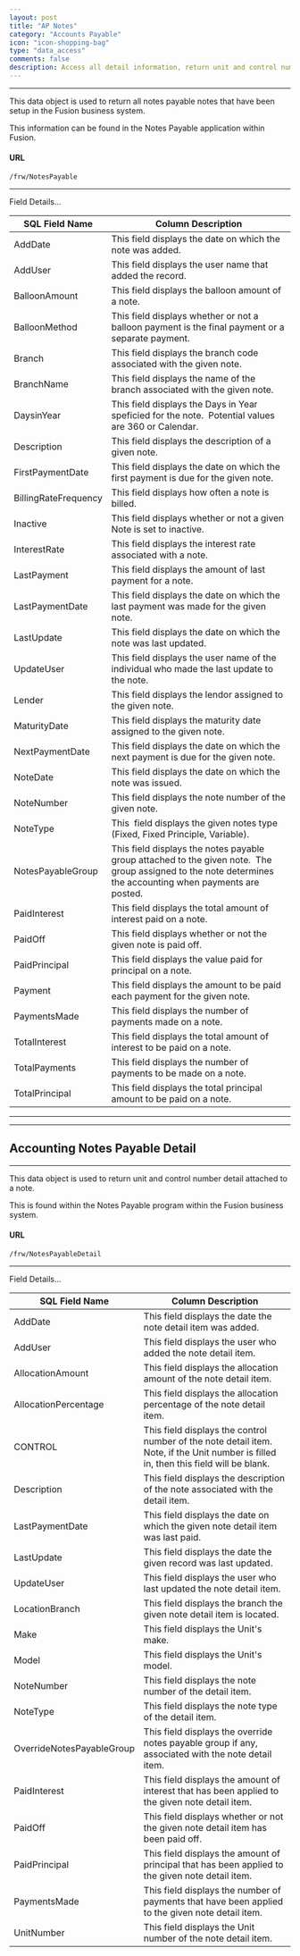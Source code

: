 ```yaml
---
layout: post
title: "AP Notes"
category: "Accounts Payable" 
icon: "icon-shopping-bag"
type: "data_access" comments: falsedescription: Access all detail information, return unit and control numbers for all payable notes within the system
---
```


---

This data object is used to return all notes payable notes that have been setup in the Fusion business system.

This information can be found in the Notes Payable application within Fusion.

 #### URL 
```
/frw/NotesPayable
```  <hr>Field Details...

| **SQL Field Name**   | **Column Description**                                                                                                                                      |
|---|---|
| AddDate              | This field displays the date on which the note was added.                                                                                                   |
| AddUser              | This field displays the user name that added the record.                                                                                                    |
| BalloonAmount        | This field displays the balloon amount of a note.                                                                                                           |
| BalloonMethod        | This field displays whether or not a balloon payment is the final payment or a separate payment.                                                            |
| Branch               | This field displays the branch code associated with the given note.                                                                                         |
| BranchName           | This field displays the name of the branch associated with the given note.                                                                                  |
| DaysinYear           | This field displays the Days in Year speficied for the note.  Potential values are 360 or Calendar.                                                         |
| Description          | This field displays the description of a given note.                                                                                                        |
| FirstPaymentDate     | This field displays the date on which the first payment is due for the given note.                                                                          |
| BillingRateFrequency | This field displays how often a note is billed.                                                                                                             |
| Inactive             | This field displays whether or not a given Note is set to inactive.                                                                                         |
| InterestRate         | This field displays the interest rate associated with a note.                                                                                               |
| LastPayment          | This field displays the amount of last payment for a note.                                                                                                  |
| LastPaymentDate      | This field displays the date on which the last payment was made for the given note.                                                                         |
| LastUpdate           | This field displays the date on which the note was last updated.                                                                                            |
| UpdateUser           | This field displays the user name of the individual who made the last update to the note.                                                                   |
| Lender               | This field displays the lendor assigned to the given note.                                                                                                  |
| MaturityDate         | This field displays the maturity date assigned to the given note.                                                                                           |
| NextPaymentDate      | This field displays the date on which the next payment is due for the given note.                                                                           |
| NoteDate             | This field displays the date on which the note was issued.                                                                                                  |
| NoteNumber           | This field displays the note number of the given note.                                                                                                      |
| NoteType             | This  field displays the given notes type (Fixed, Fixed Principle, Variable).                                                                               |
| NotesPayableGroup    | This field displays the notes payable group attached to the given note.  The group assigned to the note determines the accounting when payments are posted. |
| PaidInterest         | This field displays the total amount of interest paid on a note.                                                                                            |
| PaidOff              | This field displays whether or not the given note is paid off.                                                                                              |
| PaidPrincipal        | This field displays the value paid for principal on a note.                                                                                                 |
| Payment              | This field displays the amount to be paid each payment for the given note.                                                                                  |
| PaymentsMade         | This field displays the number of payments made on a note.                                                                                                  |
| TotalInterest        | This field displays the total amount of interest to be paid on a note.                                                                                      |
| TotalPayments        | This field displays the number of payments to be made on a note.                                                                                            |
| TotalPrincipal       | This field displays the total principal amount to be paid on a note.                                                                                        |

---
---

## Accounting Notes Payable Detail
---

This data object is used to return unit and control number detail attached to a note.

This is found within the Notes Payable program within the Fusion business
system.

 #### URL 
```
/frw/NotesPayableDetail
```  <hr>Field Details...

| **SQL Field Name**        | **Column Description**                                                                                                                |
|---|---|
| AddDate                   | This field displays the date the note detail item was added.                                                                          |
| AddUser                   | This field displays the user who added the note detail item.                                                                          |
| AllocationAmount          | This field displays the allocation amount of the note detail item.                                                                    |
| AllocationPercentage      | This field displays the allocation percentage of the note detail item.                                                                |
| CONTROL                   | This field displays the control number of the note detail item. Note, if the Unit number is filled in, then this field will be blank. |
| Description               | This field displays the description of the note associated with the detail item.                                                      |
| LastPaymentDate           | This field displays the date on which the given note detail item was last paid.                                                       |
| LastUpdate                | This field displays the date the given record was last updated.                                                                       |
| UpdateUser                | This field displays the user who last updated the note detail item.                                                                   |
| LocationBranch            | This field displays the branch the given note detail item is located.                                                                 |
| Make                      | This field displays the Unit's make.                                                                                                  |
| Model                     | This field displays the Unit's model.                                                                                                 |
| NoteNumber                | This field displays the note number of the detail item.                                                                               |
| NoteType                  | This field displays the note type of the detail item.                                                                                 |
| OverrideNotesPayableGroup | This field displays the override notes payable group if any, associated with the note detail item.                                    |
| PaidInterest              | This field displays the amount of interest that has been applied to the given note detail item.                                       |
| PaidOff                   | This field displays whether or not the given note detail item has been paid off.                                                      |
| PaidPrincipal             | This field displays the amount of principal that has been applied to the given note detail item.                                      |
| PaymentsMade              | This field displays the number of payments that have been applied to the given note detail item.                                      |
| UnitNumber                | This field displays the Unit number of the note detail item.                                                                          |
